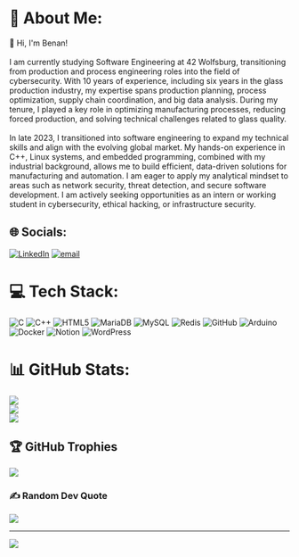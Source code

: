 # 💫 About Me:
👋 Hi, I'm Benan!<br><br>I am currently studying Software Engineering at 42 Wolfsburg, transitioning from production and process engineering roles into the field of cybersecurity. With 10 years of experience, including six years in the glass production industry, my expertise spans production planning, process optimization, supply chain coordination, and big data analysis. During my tenure, I played a key role in optimizing manufacturing processes, reducing forced production, and solving technical challenges related to glass quality.
<br><br>In late 2023, I transitioned into software engineering to expand my technical skills and align with the evolving global market. My hands-on experience in C++, Linux systems, and embedded programming, combined with my industrial background, allows me to build efficient, data-driven solutions for manufacturing and automation. I am eager to apply my analytical mindset to areas such as network security, threat detection, and secure software development. I am actively seeking opportunities as an intern or working student in cybersecurity, ethical hacking, or infrastructure security.


## 🌐 Socials:
[![LinkedIn](https://img.shields.io/badge/LinkedIn-%230077B5.svg?logo=linkedin&logoColor=white)](https://linkedin.com/in/https://www.linkedin.com/in/benan-redzhebov/) [![email](https://img.shields.io/badge/Email-D14836?logo=gmail&logoColor=white)](mailto:benanredzhebov@gmail.com) 

# 💻 Tech Stack:
![C](https://img.shields.io/badge/c-%2300599C.svg?style=for-the-badge&logo=c&logoColor=white) ![C++](https://img.shields.io/badge/c++-%2300599C.svg?style=for-the-badge&logo=c%2B%2B&logoColor=white) ![HTML5](https://img.shields.io/badge/html5-%23E34F26.svg?style=for-the-badge&logo=html5&logoColor=white) ![MariaDB](https://img.shields.io/badge/MariaDB-003545?style=for-the-badge&logo=mariadb&logoColor=white) ![MySQL](https://img.shields.io/badge/mysql-4479A1.svg?style=for-the-badge&logo=mysql&logoColor=white) ![Redis](https://img.shields.io/badge/redis-%23DD0031.svg?style=for-the-badge&logo=redis&logoColor=white) ![GitHub](https://img.shields.io/badge/github-%23121011.svg?style=for-the-badge&logo=github&logoColor=white) ![Arduino](https://img.shields.io/badge/-Arduino-00979D?style=for-the-badge&logo=Arduino&logoColor=white) ![Docker](https://img.shields.io/badge/docker-%230db7ed.svg?style=for-the-badge&logo=docker&logoColor=white) ![Notion](https://img.shields.io/badge/Notion-%23000000.svg?style=for-the-badge&logo=notion&logoColor=white) ![WordPress](https://img.shields.io/badge/WordPress-%23117AC9.svg?style=for-the-badge&logo=WordPress&logoColor=white)
# 📊 GitHub Stats:
![](https://github-readme-stats.vercel.app/api?username=benanredzhebov&theme=dark&hide_border=false&include_all_commits=true&count_private=true)<br/>
![](https://nirzak-streak-stats.vercel.app/?user=benanredzhebov&theme=dark&hide_border=false)<br/>
![](https://github-readme-stats.vercel.app/api/top-langs/?username=benanredzhebov&theme=dark&hide_border=false&include_all_commits=true&count_private=true&layout=compact)

## 🏆 GitHub Trophies
![](https://github-profile-trophy.vercel.app/?username=benanredzhebov&theme=dark&no-frame=false&no-bg=true&margin-w=4)

### ✍️ Random Dev Quote
![](https://quotes-github-readme.vercel.app/api?type=horizontal&theme=radical)

---
[![](https://visitcount.itsvg.in/api?id=benanredzhebov&icon=0&color=0)](https://visitcount.itsvg.in)

<!-- Proudly created with GPRM ( https://gprm.itsvg.in ) -->
